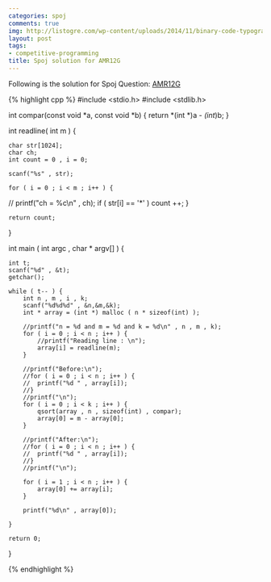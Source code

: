 ```yaml
---
categories: spoj
comments: true
img: http://listogre.com/wp-content/uploads/2014/11/binary-code-typography-hd-wallpaper-1920x1080-2619-672x372.png
layout: post
tags:
- competitive-programming
title: Spoj solution for AMR12G
---
```


Following is the solution for Spoj Question: [AMR12G](http://www.spoj.com/problems/AMR12G/)

{% highlight cpp %}
#include <stdio.h>
#include <stdlib.h>

int compar(const void *a, const void *b) {
        return *(int *)a - *(int*)b;
}

int readline( int m ) {

	char str[1024];
	char ch;
	int count = 0 , i = 0;

	scanf("%s" , str);

	for ( i = 0 ; i < m ; i++ ) {
//		printf("ch = %c\n" , ch);
		if ( str[i] == '*' )
			count ++;
	}

	return count;
}

int main ( int argc , char * argv[] ) {

	int t;
	scanf("%d" , &t);
	getchar();

	while ( t-- ) {
		int n , m , i , k;
		scanf("%d%d%d" , &n,&m,&k);
		int * array = (int *) malloc ( n * sizeof(int) );

		//printf("n = %d and m = %d and k = %d\n" , n , m , k);
		for ( i = 0 ; i < n ; i++ ) {
			//printf("Reading line : \n");
			array[i] = readline(m);
		}

		//printf("Before:\n");
		//for ( i = 0 ; i < n ; i++ ) {
		//	printf("%d " , array[i]);
		//}
		//printf("\n");
		for ( i = 0 ; i < k ; i++ ) {
			qsort(array , n , sizeof(int) , compar);
			array[0] = m - array[0];
		}

		//printf("After:\n");
		//for ( i = 0 ; i < n ; i++ ) {
		//	printf("%d " , array[i]);
		//}
		//printf("\n");

		for ( i = 1 ; i < n ; i++ ) {
			array[0] += array[i];
		}

		printf("%d\n" , array[0]);

	}

	return 0;
}

{% endhighlight %}